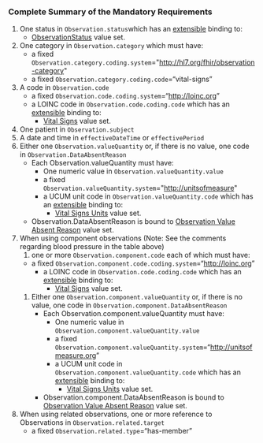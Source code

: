 ### Complete Summary of the Mandatory Requirements

1.  One status in `Observation.status`which has an [extensible](http://build.fhir.org/terminologies.html#extensible) binding to:
    -    [ObservationStatus] value set.
1.  One category in `Observation.category` which must have:
    -   a fixed `Observation.category.coding.system`="http://hl7.org/fhir/observation-category"
    -   a fixed `Observation.category.coding.code`=“vital-signs”
1.  A code in `Observation.code`
    -   a fixed `Observation.code.coding.system`=“<http://loinc.org>”
    -   a LOINC code in `Observation.code.coding.code` which has an [extensible](http://build.fhir.org/terminologies.html#extensible) binding to:
         -   [Vital Signs] value set.                
1.  One patient in `Observation.subject`
1.  A date and time in `effectiveDateTime` or `effectivePeriod`
1.  Either one `Observation.valueQuantity` or, if there is no value, one code in `Observation.DataAbsentReason`
    -   Each Observation.valueQuantity must have:
        -   One numeric value in `Observation.valueQuantity.value`
        -   a fixed `Observation.valueQuantity.system`="<http://unitsofmeasure>"
        -   a UCUM unit code in `Observation.valueQuantity.code` which has an [extensible](http://build.fhir.org/terminologies.html#extensible) binding to:
             -   [Vital Signs Units] value set.
    -   Observation.DataAbsentReason is bound to [Observation Value
        Absent Reason] value set.
1.  When using component observations (Note: See
    the comments regarding blood pressure in the table above)
    1. one or more `Observation.component.code` each of which must have:
      -   a fixed
          `Observation.component.code.coding.system`=“<http://loinc.org>”
           -   a LOINC code in `Observation.code.coding.code` which has an [extensible](http://build.fhir.org/terminologies.html#extensible) binding to:
               -   [Vital Signs] value set.
    1.  Either one `Observation.component.valueQuantity` or, if there is
          no value, one code in `Observation.component.DataAbsentReason`
          -   Each Observation.component.valueQuantity must have:
              -   One numeric value in
                  `Observation.component.valueQuantity.value`
              -   a fixed `Observation.component.valueQuantity.system`=“<http://unitsofmeasure.org>”
              -   a UCUM unit code in
                  `Observation.component.valueQuantity.code` which has an [extensible](http://build.fhir.org/terminologies.html#extensible) binding to:
                   -   [Vital Signs Units] value set.
          -   Observation.component.DataAbsentReason is bound to [Observation
              Value Absent Reason] value set.
1.  When using related observations, one or more reference
    to Observations in `Observation.related.target`
    -   a fixed `Observation.related.type`=“has-member”

 [Vital Signs]: valueset-observation-ccdavitalsignresult.html
  [Vital Signs Units]: valueset-ucum-vitals-common.html
  [extensible bindings]: Implementation_Guide#Extensible_binding_for_CodeableConcept_Datatype "wikilink"
  [using multiple codes]: Implementation_Guide#Using_multiple_codes_with_CodeableConcept_Datatype "wikilink"
  [ObservationStatus]: http://hl7.org/fhir/valueset-observation-status.html
 [Observation Value Absent Reason]: http://hl7.org/fhir/valueset-observation-valueabsentreason.html
